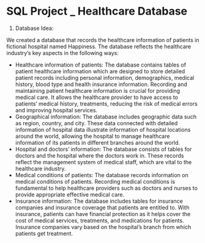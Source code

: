 # SQL Project _ Healthcare Database

1. Database Idea:

We created a database that records the healthcare information of patients in fictional hospital named Happiness. The database reflects the healthcare industry’s key aspects in the 
following ways:
- Healthcare information of patients: The database contains tables of patient healthcare information which are designed to store detailed patient records including personal information, demographics, medical history, blood type and health insurance information. Recording and maintaining patient 
healthcare information is crucial for providing medical care. It allows the healthcare provider to 
have access to patients’ medical history, treatments, reducing the risk of medical errors and 
improving hospital services.
- Geographical information: The database includes geographic data such as region, country, and 
city. These data connected with detailed information of hospital data illustrate information of 
hospital locations around the world, allowing the hospital to manage healthcare information of its 
patients in different branches around the world.
- Hospital and doctors’ information: The database consists of tables for doctors and the hospital 
where the doctors work in. These records reflect the management system of medical staff, which 
are vital to the healthcare industry.
- Medical conditions of patients: The database records information on medical conditions of 
patients. Recording medical conditions is fundamental to help healthcare providers such as doctors 
and nurses to provide appropriate effective medical care. 
- Insurance information: The database includes tables for insurance companies and insurance 
coverage that patients are entitled to. With insurance, patients can have financial protection as it 
helps cover the cost of medical services, treatments, and medications for patients. Insurance 
companies vary based on the hospital’s branch from which patients get treatment.  

